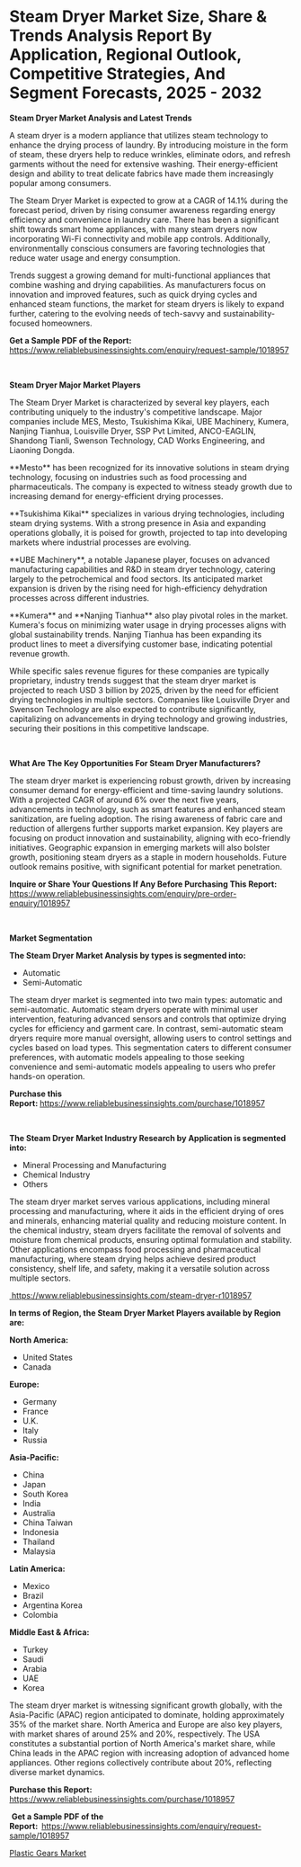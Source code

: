 <p><h1>Steam Dryer Market Size, Share & Trends Analysis Report By Application, Regional Outlook, Competitive Strategies, And Segment Forecasts, 2025 - 2032</h1></p><p><strong>Steam Dryer Market Analysis and Latest Trends</strong></p>
<p><p>A steam dryer is a modern appliance that utilizes steam technology to enhance the drying process of laundry. By introducing moisture in the form of steam, these dryers help to reduce wrinkles, eliminate odors, and refresh garments without the need for extensive washing. Their energy-efficient design and ability to treat delicate fabrics have made them increasingly popular among consumers.</p><p>The Steam Dryer Market is expected to grow at a CAGR of 14.1% during the forecast period, driven by rising consumer awareness regarding energy efficiency and convenience in laundry care. There has been a significant shift towards smart home appliances, with many steam dryers now incorporating Wi-Fi connectivity and mobile app controls. Additionally, environmentally conscious consumers are favoring technologies that reduce water usage and energy consumption. </p><p>Trends suggest a growing demand for multi-functional appliances that combine washing and drying capabilities. As manufacturers focus on innovation and improved features, such as quick drying cycles and enhanced steam functions, the market for steam dryers is likely to expand further, catering to the evolving needs of tech-savvy and sustainability-focused homeowners.</p></p>
<p><strong>Get a Sample PDF of the Report:&nbsp;</strong> <a href="https://www.reliablebusinessinsights.com/enquiry/request-sample/1018957?utm_campaign=2227&utm_medium=2&utm_source=Github&utm_content=ia&utm_term=17022025&utm_id=steam-dryer">https://www.reliablebusinessinsights.com/enquiry/request-sample/1018957</a></p>
<p>&nbsp;</p>
<p><strong>Steam Dryer Major Market Players</strong></p>
<p><p>The Steam Dryer Market is characterized by several key players, each contributing uniquely to the industry's competitive landscape. Major companies include MES, Mesto, Tsukishima Kikai, UBE Machinery, Kumera, Nanjing Tianhua, Louisville Dryer, SSP Pvt Limited, ANCO-EAGLIN, Shandong Tianli, Swenson Technology, CAD Works Engineering, and Liaoning Dongda.</p><p>**Mesto** has been recognized for its innovative solutions in steam drying technology, focusing on industries such as food processing and pharmaceuticals. The company is expected to witness steady growth due to increasing demand for energy-efficient drying processes.</p><p>**Tsukishima Kikai** specializes in various drying technologies, including steam drying systems. With a strong presence in Asia and expanding operations globally, it is poised for growth, projected to tap into developing markets where industrial processes are evolving.</p><p>**UBE Machinery**, a notable Japanese player, focuses on advanced manufacturing capabilities and R&D in steam dryer technology, catering largely to the petrochemical and food sectors. Its anticipated market expansion is driven by the rising need for high-efficiency dehydration processes across different industries.</p><p>**Kumera** and **Nanjing Tianhua** also play pivotal roles in the market. Kumera's focus on minimizing water usage in drying processes aligns with global sustainability trends. Nanjing Tianhua has been expanding its product lines to meet a diversifying customer base, indicating potential revenue growth.</p><p>While specific sales revenue figures for these companies are typically proprietary, industry trends suggest that the steam dryer market is projected to reach USD 3 billion by 2025, driven by the need for efficient drying technologies in multiple sectors. Companies like Louisville Dryer and Swenson Technology are also expected to contribute significantly, capitalizing on advancements in drying technology and growing industries, securing their positions in this competitive landscape.</p></p>
<p>&nbsp;</p>
<p><strong>What Are The Key Opportunities For Steam Dryer Manufacturers?</strong></p>
<p><p>The steam dryer market is experiencing robust growth, driven by increasing consumer demand for energy-efficient and time-saving laundry solutions. With a projected CAGR of around 6% over the next five years, advancements in technology, such as smart features and enhanced steam sanitization, are fueling adoption. The rising awareness of fabric care and reduction of allergens further supports market expansion. Key players are focusing on product innovation and sustainability, aligning with eco-friendly initiatives. Geographic expansion in emerging markets will also bolster growth, positioning steam dryers as a staple in modern households. Future outlook remains positive, with significant potential for market penetration.</p></p>
<p><strong>Inquire or Share Your Questions If Any Before Purchasing This Report:</strong> <a href="https://www.reliablebusinessinsights.com/enquiry/pre-order-enquiry/1018957?utm_campaign=2227&utm_medium=2&utm_source=Github&utm_content=ia&utm_term=17022025&utm_id=steam-dryer">https://www.reliablebusinessinsights.com/enquiry/pre-order-enquiry/1018957</a></p>
<p>&nbsp;</p>
<p><strong>Market Segmentation</strong></p>
<p><strong>The Steam Dryer Market Analysis by types is segmented into:</strong></p>
<p><ul><li>Automatic</li><li>Semi-Automatic</li></ul></p>
<p><p>The steam dryer market is segmented into two main types: automatic and semi-automatic. Automatic steam dryers operate with minimal user intervention, featuring advanced sensors and controls that optimize drying cycles for efficiency and garment care. In contrast, semi-automatic steam dryers require more manual oversight, allowing users to control settings and cycles based on load types. This segmentation caters to different consumer preferences, with automatic models appealing to those seeking convenience and semi-automatic models appealing to users who prefer hands-on operation.</p></p>
<p><strong>Purchase this Report:&nbsp;</strong><a href="https://www.reliablebusinessinsights.com/purchase/1018957?utm_campaign=2227&utm_medium=2&utm_source=Github&utm_content=ia&utm_term=17022025&utm_id=steam-dryer">https://www.reliablebusinessinsights.com/purchase/1018957</a></p>
<p>&nbsp;</p>
<p><strong>The Steam Dryer Market Industry Research by Application is segmented into:</strong></p>
<p><ul><li>Mineral Processing and Manufacturing</li><li>Chemical Industry</li><li>Others</li></ul></p>
<p><p>The steam dryer market serves various applications, including mineral processing and manufacturing, where it aids in the efficient drying of ores and minerals, enhancing material quality and reducing moisture content. In the chemical industry, steam dryers facilitate the removal of solvents and moisture from chemical products, ensuring optimal formulation and stability. Other applications encompass food processing and pharmaceutical manufacturing, where steam drying helps achieve desired product consistency, shelf life, and safety, making it a versatile solution across multiple sectors.</p></p>
<p><a href="https://www.reliablebusinessinsights.com/steam-dryer-r1018957?utm_campaign=2227&utm_medium=2&utm_source=Github&utm_content=ia&utm_term=17022025&utm_id=steam-dryer">&nbsp;https://www.reliablebusinessinsights.com/steam-dryer-r1018957</a></p>
<p><strong>In terms of Region, the Steam Dryer Market Players available by Region are:</strong></p>
<p>
    <p> <strong> North America: </strong>
        <ul>
            <li>United States</li>
            <li>Canada</li>
        </ul>
        </p> 
    <p> <strong> Europe: </strong>
        <ul>
            <li>Germany</li>
            <li>France</li>
            <li>U.K.</li>
            <li>Italy</li>
            <li>Russia</li>
        </ul>
        </p> 
    <p> <strong> Asia-Pacific: </strong>
        <ul>
            <li>China</li>
            <li>Japan</li>
            <li>South Korea</li>
            <li>India</li>
            <li>Australia</li>
            <li>China Taiwan</li>
            <li>Indonesia</li>
            <li>Thailand</li>
            <li>Malaysia</li>
        </ul>
        </p> 
    <p> <strong> Latin America: </strong>
        <ul>
            <li>Mexico</li>
            <li>Brazil</li>
            <li>Argentina Korea</li>
            <li>Colombia</li>
        </ul>
        </p> 
    <p> <strong> Middle East & Africa: </strong>
        <ul>
            <li>Turkey</li>
            <li>Saudi</li>
            <li>Arabia</li>
            <li>UAE</li>
            <li>Korea</li>
        </ul>
    </p>
    </p>
<p><p>The steam dryer market is witnessing significant growth globally, with the Asia-Pacific (APAC) region anticipated to dominate, holding approximately 35% of the market share. North America and Europe are also key players, with market shares of around 25% and 20%, respectively. The USA constitutes a substantial portion of North America's market share, while China leads in the APAC region with increasing adoption of advanced home appliances. Other regions collectively contribute about 20%, reflecting diverse market dynamics.</p></p>
<p><strong>Purchase this Report: </strong><a href="https://www.reliablebusinessinsights.com/purchase/1018957?utm_campaign=2227&utm_medium=2&utm_source=Github&utm_content=ia&utm_term=17022025&utm_id=steam-dryer">https://www.reliablebusinessinsights.com/purchase/1018957</a></p>
<p>&nbsp;<strong>Get a Sample PDF of the Report:&nbsp;&nbsp;</strong><a href="https://www.reliablebusinessinsights.com/enquiry/request-sample/1018957?utm_campaign=2227&utm_medium=2&utm_source=Github&utm_content=ia&utm_term=17022025&utm_id=steam-dryer">https://www.reliablebusinessinsights.com/enquiry/request-sample/1018957</a></p>
<p><strong></strong></p>
<p><p><a href="https://github.com/tambraunrue691969/Market-Research-Report-List-1/blob/main/plastic-gears-market.md?utm_campaign=2227&utm_medium=2&utm_source=Github&utm_content=ia&utm_term=17022025&utm_id=steam-dryer">Plastic Gears Market</a></p></p>
